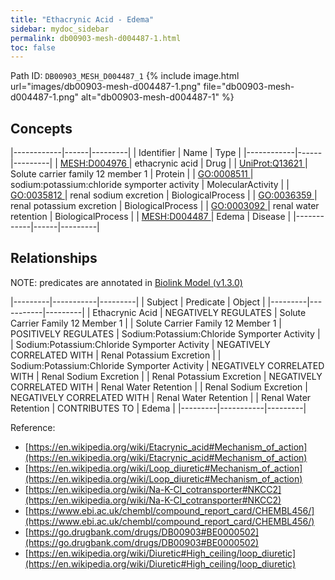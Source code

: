 ```yaml
---
title: "Ethacrynic Acid - Edema"
sidebar: mydoc_sidebar
permalink: db00903-mesh-d004487-1.html
toc: false 
---
```



Path ID: `DB00903_MESH_D004487_1`
{% include image.html url="images/db00903-mesh-d004487-1.png" file="db00903-mesh-d004487-1.png" alt="db00903-mesh-d004487-1" %}

## Concepts

|------------|------|---------|
| Identifier | Name | Type    |
|------------|------|---------|
| <a href="https://identifiers.org/MESH:D004976">MESH:D004976 </a> | ethacrynic acid | Drug |
| <a href="https://identifiers.org/UniProt:Q13621">UniProt:Q13621 </a> | Solute carrier family 12 member 1 | Protein |
| <a href="https://identifiers.org/GO:0008511">GO:0008511 </a> | sodium:potassium:chloride symporter activity | MolecularActivity |
| <a href="https://identifiers.org/GO:0035812">GO:0035812 </a> | renal sodium excretion | BiologicalProcess |
| <a href="https://identifiers.org/GO:0036359">GO:0036359 </a> | renal potassium excretion | BiologicalProcess |
| <a href="https://identifiers.org/GO:0003092">GO:0003092 </a> | renal water retention | BiologicalProcess |
| <a href="https://identifiers.org/MESH:D004487">MESH:D004487 </a> | Edema | Disease |
|------------|------|---------|

## Relationships


NOTE: predicates are annotated in <a href="https://github.com/biolink/biolink-model/releases/tag/v1.3.0">Biolink Model (v1.3.0)</a>

|---------|-----------|---------|
| Subject | Predicate | Object  |
|---------|-----------|---------|
| Ethacrynic Acid | NEGATIVELY REGULATES | Solute Carrier Family 12 Member 1 |
| Solute Carrier Family 12 Member 1 | POSITIVELY REGULATES | Sodium:Potassium:Chloride Symporter Activity |
| Sodium:Potassium:Chloride Symporter Activity | NEGATIVELY CORRELATED WITH | Renal Potassium Excretion |
| Sodium:Potassium:Chloride Symporter Activity | NEGATIVELY CORRELATED WITH | Renal Sodium Excretion |
| Renal Potassium Excretion | NEGATIVELY CORRELATED WITH | Renal Water Retention |
| Renal Sodium Excretion | NEGATIVELY CORRELATED WITH | Renal Water Retention |
| Renal Water Retention | CONTRIBUTES TO | Edema |
|---------|-----------|---------|

Reference: 
  - [https://en.wikipedia.org/wiki/Etacrynic_acid#Mechanism_of_action](https://en.wikipedia.org/wiki/Etacrynic_acid#Mechanism_of_action)
  - [https://en.wikipedia.org/wiki/Loop_diuretic#Mechanism_of_action](https://en.wikipedia.org/wiki/Loop_diuretic#Mechanism_of_action)
  - [https://en.wikipedia.org/wiki/Na-K-Cl_cotransporter#NKCC2](https://en.wikipedia.org/wiki/Na-K-Cl_cotransporter#NKCC2)
  - [https://www.ebi.ac.uk/chembl/compound_report_card/CHEMBL456/](https://www.ebi.ac.uk/chembl/compound_report_card/CHEMBL456/)
  - [https://go.drugbank.com/drugs/DB00903#BE0000502](https://go.drugbank.com/drugs/DB00903#BE0000502)
  - [https://en.wikipedia.org/wiki/Diuretic#High_ceiling/loop_diuretic](https://en.wikipedia.org/wiki/Diuretic#High_ceiling/loop_diuretic)
